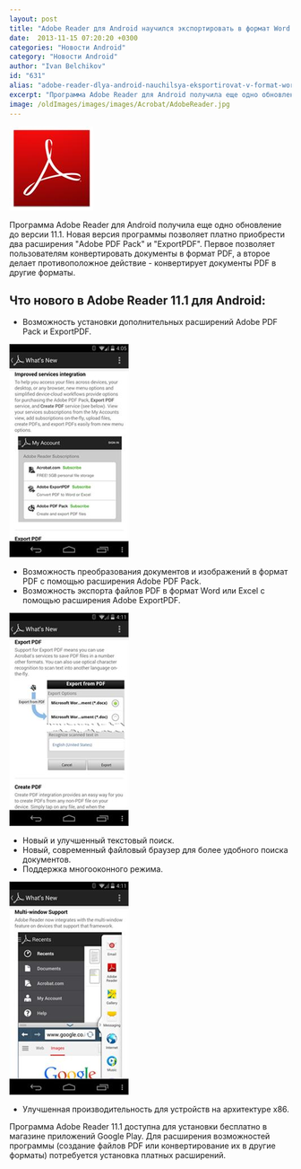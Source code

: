 ```yaml
---
layout: post
title: "Adobe Reader для Android научился экспортировать в формат Word и Excel"
date:  2013-11-15 07:20:20 +0300
categories: "Новости Android"
category: "Новости Android"
author: "Ivan Belchikov"
id: "631"
alias: "adobe-reader-dlya-android-nauchilsya-eksportirovat-v-format-word-i-excel"
excerpt: "Программа Adobe Reader для Android получила еще одно обновление до версии 11.1. Новая версия программы позволяет платно приобрести два расширения Adobe PDF Pack и ExportPDF. Первое позволяет пользователям конвертировать документы в формат PDF, а второе делает противоположное действие - конвертирует документы PDF в другие форматы."
image: /oldImages/images/images/Acrobat/AdobeReader.jpg
---
```

<img src="/oldImages/images/images/Acrobat/AdobeReader.jpg" alt="Логотип Acrobat Reader" />

Программа Adobe Reader для Android получила еще одно обновление до версии 11.1. Новая версия программы позволяет платно приобрести два расширения "Adobe PDF Pack" и "ExportPDF". Первое позволяет пользователям конвертировать документы в формат PDF, а второе делает противоположное действие - конвертирует документы PDF в другие форматы.


<h2>Что нового в Adobe Reader 11.1 для Android:</h2>
<ul>
<li>Возможность установки дополнительных расширений Adobe PDF Pack и ExportPDF.</li>
</ul>
<img src="/oldImages/images/images/Acrobat/AdobeReader1.jpg" alt="Установка расширений в Acrobat Reader" />

<ul>
<li>Возможность преобразования документов и изображений в формат PDF с помощью расширения Adobe PDF Pack.</li>
<li>Возможность экспорта файлов PDF в формат Word или Excel с помощью расширения Adobe ExportPDF.</li>
</ul>
<img src="/oldImages/images/images/Acrobat/AdobeReader2.jpg" alt="Экспорт файла PDF в формат Word" />

<ul>
<li>Новый и улучшенный текстовый поиск.</li>
<li>Новый, современный файловый браузер для более удобного поиска документов.</li>
<li>Поддержка многооконного режима.</li>
</ul>
<img src="/oldImages/images/images/Acrobat/AdobeReader3.jpg" alt="Многооконный режим Adobe Reader для Android научился экспортировать в формат Acrobat Reader" />

<ul>
<li>Улучшенная производительность для устройств на архитектуре x86.</li>
</ul>
Программа Adobe Reader 11.1 доступна для установки бесплатно в магазине приложений Google Play. Для расширения возможностей программы (создание файлов PDF или конвертирование их в другие форматы) потребуется установка платных расширений.

 
